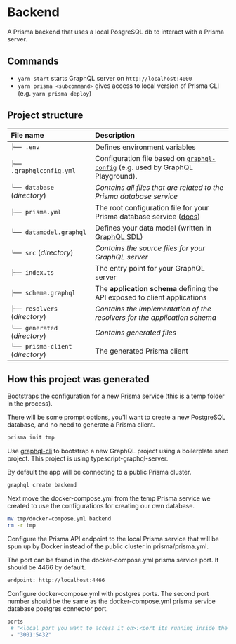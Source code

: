# Backend

A Prisma backend that uses a local PosgreSQL db to interact with a Prisma server.

## Commands

* `yarn start` starts GraphQL server on `http://localhost:4000`
* `yarn prisma <subcommand>` gives access to local version of Prisma CLI (e.g. `yarn prisma deploy`)

## Project structure

| File name | Description |
| :--  | :-- |
| `├── .env` | Defines environment variables |
| `├── .graphqlconfig.yml` | Configuration file based on [`graphql-config`](https://github.com/prisma/graphql-config) (e.g. used by GraphQL Playground).|
| `└── database` (_directory_) | _Contains all files that are related to the Prisma database service_ |\
| `├── prisma.yml` | The root configuration file for your Prisma database service ([docs](https://www.prismagraphql.com/docs/reference/prisma.yml/overview-and-example-foatho8aip)) |
| `└── datamodel.graphql` | Defines your data model (written in [GraphQL SDL](https://blog.graph.cool/graphql-sdl-schema-definition-language-6755bcb9ce51)) |
| `└── src` (_directory_) | _Contains the source files for your GraphQL server_ |
| `├── index.ts` | The entry point for your GraphQL server |
| `├── schema.graphql` | The **application schema** defining the API exposed to client applications  |
| `├── resolvers` (_directory_) | _Contains the implementation of the resolvers for the application schema_ |
| `└── generated` (_directory_) | _Contains generated files_ |
| `└── prisma-client` (_directory_) | The generated Prisma client |

## How this project was generated

Bootstraps the configuration for a new Prisma service (this is a temp folder in the process).

There will be some prompt options, you'll want to create a new PostgreSQL database, and no need to generate a Prisma client.

```bash
prisma init tmp
```

Use [graphql-cli](https://github.com/graphql-boilerplates) to bootstrap a new GraphQL project using a boilerplate seed project. This project is using typescript-graphql-server.

By default the app will be connecting to a public Prisma cluster.

```bash
graphql create backend
```

Next move the docker-compose.yml from the temp Prisma service we created to use the configurations for creating our own database.

```bash
mv tmp/docker-compose.yml backend
rm -r tmp
```

Configure the Prisma API endpoint to the local Prisma service that will be spun up by Docker instead of the public cluster in prisma/prisma.yml.

The port can be found in the docker-compose.yml prisma service port. It should be 4466 by default.

```bash
endpoint: http://localhost:4466
```

Configure docker-compose.yml with postgres ports. The second port number should be the same as the docker-compose.yml prisma service database postgres connector port.

```bash
ports
 # "<local port you want to access it on>:<port its running inside the container>"
 - "3001:5432"
```
